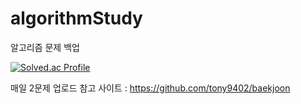 # algorithmStudy
알고리즘 문제 백업

[![Solved.ac Profile](http://mazassumnida.wtf/api/v2/generate_badge?boj=rir9817)](https://solved.ac/rir9817/)

매일 2문제 업로드
참고 사이트 : https://github.com/tony9402/baekjoon

